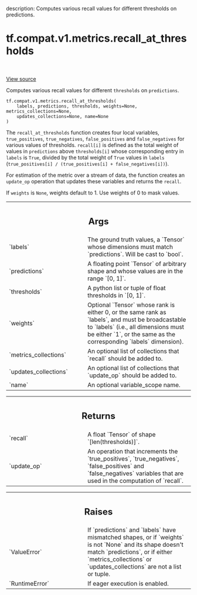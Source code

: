 description: Computes various recall values for different thresholds on predictions.

<div itemscope itemtype="http://developers.google.com/ReferenceObject">
<meta itemprop="name" content="tf.compat.v1.metrics.recall_at_thresholds" />
<meta itemprop="path" content="Stable" />
</div>

# tf.compat.v1.metrics.recall_at_thresholds

<!-- Insert buttons and diff -->

<table class="tfo-notebook-buttons tfo-api nocontent" align="left">

</table>

<a target="_blank" href="/code/stable/tensorflow/python/ops/metrics_impl.py">View source</a>



Computes various recall values for different `thresholds` on `predictions`.

<pre class="devsite-click-to-copy prettyprint lang-py tfo-signature-link">
<code>tf.compat.v1.metrics.recall_at_thresholds(
    labels, predictions, thresholds, weights=None, metrics_collections=None,
    updates_collections=None, name=None
)
</code></pre>



<!-- Placeholder for "Used in" -->

The `recall_at_thresholds` function creates four local variables,
`true_positives`, `true_negatives`, `false_positives` and `false_negatives`
for various values of thresholds. `recall[i]` is defined as the total weight
of values in `predictions` above `thresholds[i]` whose corresponding entry in
`labels` is `True`, divided by the total weight of `True` values in `labels`
(`true_positives[i] / (true_positives[i] + false_negatives[i])`).

For estimation of the metric over a stream of data, the function creates an
`update_op` operation that updates these variables and returns the `recall`.

If `weights` is `None`, weights default to 1. Use weights of 0 to mask values.

<!-- Tabular view -->
 <table class="responsive fixed orange">
<colgroup><col width="214px"><col></colgroup>
<tr><th colspan="2"><h2 class="add-link">Args</h2></th></tr>

<tr>
<td>
`labels`
</td>
<td>
The ground truth values, a `Tensor` whose dimensions must match
`predictions`. Will be cast to `bool`.
</td>
</tr><tr>
<td>
`predictions`
</td>
<td>
A floating point `Tensor` of arbitrary shape and whose values
are in the range `[0, 1]`.
</td>
</tr><tr>
<td>
`thresholds`
</td>
<td>
A python list or tuple of float thresholds in `[0, 1]`.
</td>
</tr><tr>
<td>
`weights`
</td>
<td>
Optional `Tensor` whose rank is either 0, or the same rank as
`labels`, and must be broadcastable to `labels` (i.e., all dimensions must
be either `1`, or the same as the corresponding `labels` dimension).
</td>
</tr><tr>
<td>
`metrics_collections`
</td>
<td>
An optional list of collections that `recall` should be
added to.
</td>
</tr><tr>
<td>
`updates_collections`
</td>
<td>
An optional list of collections that `update_op` should
be added to.
</td>
</tr><tr>
<td>
`name`
</td>
<td>
An optional variable_scope name.
</td>
</tr>
</table>



<!-- Tabular view -->
 <table class="responsive fixed orange">
<colgroup><col width="214px"><col></colgroup>
<tr><th colspan="2"><h2 class="add-link">Returns</h2></th></tr>

<tr>
<td>
`recall`
</td>
<td>
A float `Tensor` of shape `[len(thresholds)]`.
</td>
</tr><tr>
<td>
`update_op`
</td>
<td>
An operation that increments the `true_positives`,
`true_negatives`, `false_positives` and `false_negatives` variables that
are used in the computation of `recall`.
</td>
</tr>
</table>



<!-- Tabular view -->
 <table class="responsive fixed orange">
<colgroup><col width="214px"><col></colgroup>
<tr><th colspan="2"><h2 class="add-link">Raises</h2></th></tr>

<tr>
<td>
`ValueError`
</td>
<td>
If `predictions` and `labels` have mismatched shapes, or if
`weights` is not `None` and its shape doesn't match `predictions`, or if
either `metrics_collections` or `updates_collections` are not a list or
tuple.
</td>
</tr><tr>
<td>
`RuntimeError`
</td>
<td>
If eager execution is enabled.
</td>
</tr>
</table>

